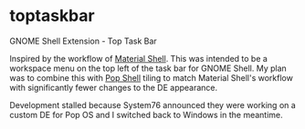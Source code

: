 # toptaskbar
GNOME Shell Extension - Top Task Bar

Inspired by the workflow of [Material Shell](https://github.com/material-shell/material-shell). This was intended to be a workspace menu on the top left of the task bar for GNOME Shell. My plan was to combine this with [Pop Shell](https://github.com/pop-os/shell) tiling to match Material Shell's workflow with significantly fewer changes to the DE appearance.

Development stalled because System76 announced they were working on a custom DE for Pop OS and I switched back to Windows in the meantime.
